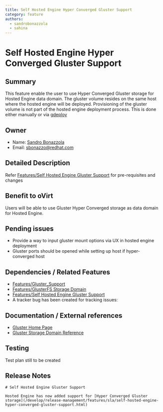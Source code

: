 ```yaml
---
title: Self Hosted Engine Hyper Converged Gluster Support
category: feature
authors:
  - sandrobonazzola
  - sahina
---
```


# Self Hosted Engine Hyper Converged Gluster Support

## Summary

This feature enable the user to use Hyper Converged Gluster storage for Hosted Engine data domain. The gluster volume resides on the same host where the hosted engine will be deployed. Provisioning of the gluster volume is not part of the hosted engine deployment process. This is done either manually or via [gdeploy](http://gdeploy.readthedocs.io)

## Owner

*   Name: [Sandro Bonazzola](https://github.com/sandrobonazzola)
*   Email: <sbonazzo@redhat.com>

## Detailed Description

Refer [Features/Self Hosted Engine Gluster Support](/develop/release-management/features/sla/self-hosted-engine-gluster-support.html) for pre-requisites and changes

## Benefit to oVirt

Users will be able to use Gluster Hyper Converged storage as data domain for Hosted Engine.

## Pending issues

*   Provide a way to input gluster mount options via UX in hosted engine deployment
*   Gluster ports should be opened while setting up host if hyper-converged host

## Dependencies / Related Features

*   [Features/Gluster_Support](/develop/release-management/features/gluster/gluster-support.html)
*   [Features/GlusterFS Storage Domain](/develop/release-management/features/storage/glusterfs-storage-domain.html)
*   [Features/Self Hosted Engine Gluster Support](/develop/release-management/features/sla/self-hosted-engine-gluster-support.html)
*   A tracker bug has been created for tracking issues:

## Documentation / External references

*   [Gluster Home Page](http://www.gluster.org/)
*   [Gluster Storage Domain Reference](/documentation/administration_guide/index.html#Adding_Red_Hat_Gluster_Storage)

## Testing

Test plan still to be created

## Release Notes

```
# Self Hosted Engine Gluster Support

Hosted Engine has now added support for [Hyper Converged Gluster storage](/develop/release-management/features/sla/self-hosted-engine-hyper-converged-gluster-support.html)


